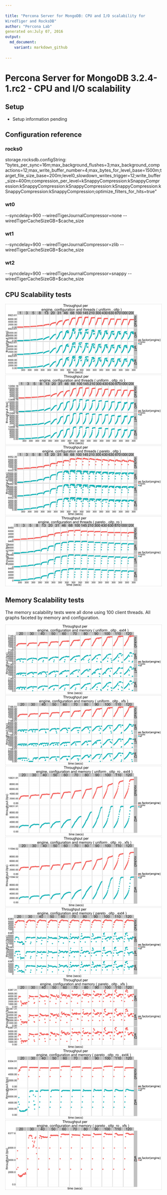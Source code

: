 ```yaml
---

title: "Percona Server for MongoDB: CPU and I/O scalability for
WiredTiger and RocksDB"
author: "Percona Lab"
generated on:July 07, 2016
output:
  md_document:
    variant: markdown_github

---
```



# Percona Server for MongoDB 3.2.4-1.rc2 - CPU and I/O scalability 

## Setup

* Setup information pending 

## Configuration reference

### rocks0

storage.rocksdb.configString:
"bytes_per_sync=16m;max_background_flushes=3;max_background_compactions=12;max_write_buffer_number=4;max_bytes_for_level_base=1500m;target_file_size_base=200m;level0_slowdown_writes_trigger=12;write_buffer_size=400m;compression_per_level=kSnappyCompression:kSnappyCompression:kSnappyCompression:kSnappyCompression:kSnappyCompression:kSnappyCompression:kSnappyCompression;optimize_filters_for_hits=true"

### wt0

--syncdelay=900 --wiredTigerJournalCompressor=none --wiredTigerCacheSizeGB=$cache_size

### wt1

--syncdelay=900 --wiredTigerJournalCompressor=zlib --wiredTigerCacheSizeGB=$cache_size

### wt2

--syncdelay=900 --wiredTigerJournalCompressor=snappy --wiredTigerCacheSizeGB=$cache_size

## CPU Scalability tests 

![plot of chunk cpu](figure/cpu-1.png)![plot of chunk cpu](figure/cpu-2.png)![plot of chunk cpu](figure/cpu-3.png)![plot of chunk cpu](figure/cpu-4.png)

## Memory Scalability tests

The memory scalability tests were all done using 100 client threads.
All graphs faceted by memory and configuration. 

![plot of chunk mem](figure/mem-1.png)![plot of chunk mem](figure/mem-2.png)![plot of chunk mem](figure/mem-3.png)![plot of chunk mem](figure/mem-4.png)![plot of chunk mem](figure/mem-5.png)![plot of chunk mem](figure/mem-6.png)![plot of chunk mem](figure/mem-7.png)![plot of chunk mem](figure/mem-8.png)

